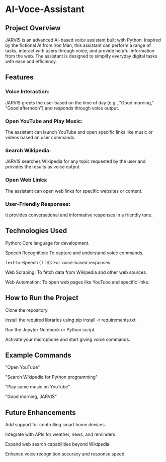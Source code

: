 # AI-Voce-Assistant

## Project Overview

JARVIS is an advanced AI-based voice assistant built with Python. Inspired by the fictional AI from Iron Man, this assistant can perform a range of tasks, interact with users through voice, and provide helpful information from the web. The assistant is designed to simplify everyday digital tasks with ease and efficiency.

## Features

### Voice Interaction:
JARVIS greets the user based on the time of day (e.g., "Good morning," "Good afternoon") and responds through voice output.

### Open YouTube and Play Music: 
The assistant can launch YouTube and open specific links like music or videos based on user commands.

### Search Wikipedia: 
JARVIS searches Wikipedia for any topic requested by the user and provides the results as voice output.

### Open Web Links: 
The assistant can open web links for specific websites or content.

### User-Friendly Responses: 
It provides conversational and informative responses in a friendly tone.

## Technologies Used

Python: Core language for development.

Speech Recognition: To capture and understand voice commands.

Text-to-Speech (TTS): For voice-based responses.

Web Scraping: To fetch data from Wikipedia and other web sources.

Web Automation: To open web pages like YouTube and specific links.

## How to Run the Project

Clone the repository.

Install the required libraries using pip install -r requirements.txt.

Run the Jupyter Notebook or Python script.

Activate your microphone and start giving voice commands.

## Example Commands

"Open YouTube"

"Search Wikipedia for Python programming"

"Play some music on YouTube"

"Good morning, JARVIS"

## Future Enhancements

Add support for controlling smart home devices.

Integrate with APIs for weather, news, and reminders.

Expand web search capabilities beyond Wikipedia.

Enhance voice recognition accuracy and response speed.
